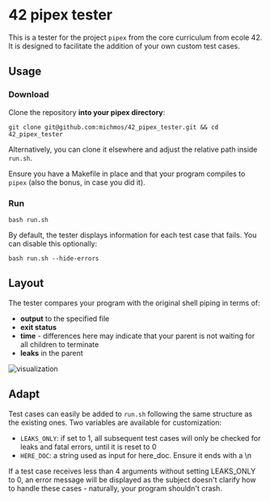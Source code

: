 # 42 pipex tester
This is a tester for the project `pipex` from the core curriculum from ecole 42. It is designed to facilitate the addition of your own custom test cases.

## Usage
### Download
Clone the repository **into your pipex directory**:
```
git clone git@github.com:michmos/42_pipex_tester.git && cd 42_pipex_tester
```
Alternatively, you can clone it elsewhere and adjust the relative path inside `run.sh`.

Ensure you have a Makefile in place and that your program compiles to `pipex` (also the bonus, in case you did it).

### Run
```
bash run.sh
```
By default, the tester displays information for each test case that fails. You can disable this optionally:
```
bash run.sh --hide-errors
```

## Layout
The tester compares your program with the original shell piping in terms of:
* **output** to the specified file
* **exit status**
* **time** - differences here may indicate that your parent is not waiting for all children to terminate
* **leaks** in the parent

![visualization](https://github.com/michmos/42_pipex_tester/assets/141367977/290d866f-3c3e-4c7d-84c5-2392036d4a15)

## Adapt
Test cases can easily be added to  `run.sh`  following the same structure as the existing ones.
Two variables are available for customization:
* `LEAKS_ONLY`: if set to 1, all subsequent test cases will only be checked for leaks and fatal errors, until it is reset to 0
* `HERE_DOC`: a string used as input for here_doc. Ensure it ends with a \n

If a test case receives less than 4 arguments without setting LEAKS_ONLY to 0, an error message will be displayed as the subject doesn't clarify how to handle these cases - naturally, your program shouldn't crash.
